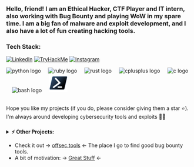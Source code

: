 ### Hello, friend! I am an Ethical Hacker, CTF Player and IT intern, also working with Bug Bounty and playing WoW in my spare time. I am a big fan of malware and exploit development, and I also have a lot of fun creating hacking tools.

### Tech Stack: ###

[![LinkedIn](https://img.shields.io/static/v1?message=LinkedIn&logo=linkedin&label=&color=0077B5&logoColor=white&labelColor=&style=for-the-badge)](https://www.linkedin.com/in/joaomoreira02/)
[![TryHackMe](https://img.shields.io/static/v1?message=TryHackMe&logo=tryhackme&label=&color=88cc14&logoColor=white&labelColor=&style=for-the-badge)](https://tryhackme.com/p/john.s3r0n)
[![Instagram](https://img.shields.io/static/v1?message=Instagram&logo=instagram&label=&color=E4405F&logoColor=white&labelColor=&style=for-the-badge)](https://www.instagram.com/jpmoreira_101/)

<div align="left">
  <img src="https://cdn.jsdelivr.net/gh/devicons/devicon/icons/python/python-original.svg" width="50" alt="python logo"  />
  <img width="12" />
  <img src="https://cdn.jsdelivr.net/gh/devicons/devicon/icons/ruby/ruby-original.svg" width="50" alt="ruby logo"  />
  <img width="12" />
  <img src="https://github.com/Jsmoreira02/Jsmoreira02/assets/103542430/15304d7a-4f3c-460c-b998-c0413eb62a7e" height="50" alt="rust logo"  />
  <img width="12" />
  <img src="https://cdn.jsdelivr.net/gh/devicons/devicon/icons/cplusplus/cplusplus-plain.svg" width="50" alt="cplusplus logo"  />
  <img width="12" />
  <img src="https://cdn.jsdelivr.net/gh/devicons/devicon/icons/c/c-plain.svg" width="50" alt="c logo"  />
  <img width="12" />
  <img src="https://cdn.jsdelivr.net/gh/devicons/devicon/icons/bash/bash-original.svg" width="50" alt="bash logo"  />
  <img width="12" /> 
  <img src="https://github.com/devicons/devicon/blob/v2.16.0/icons/powershell/powershell-original.svg" width="50" alt="powershell logo" />
  <img width="12" />
</div><br>

Hope you like my projects (if you do, please consider giving them a star ⭐). I'm always around developing cybersecurity tools and exploits 👨‍💻

###

<details>
  <summary><b>⚡ Other Projects:</b></summary>
  <br><table>
    <tr>
      <td><p><a href="https://github.com/Jsmoreira02/sar2HTML_exploit">sar2HTML Exploit</a> -> Exploit the Sar2HTML RCE vulnerability and also perform a Shell Upload on the target.</p></td>
    </tr>
    <tr>
      <td><p><a href="https://github.com/Jsmoreira02/Mr_Hash">Mr. Hash</a> -> Decryption, Hash cracking and Several other uses. Built for CTF and Hacking</p></td>
    </tr>
    <tr>
      <td><p><a href="https://github.com/Jsmoreira02/Port-Scanner">Show Me The Ports</a> -> Scanning and enumeration of open ports on target machine for pentest recognition step.</p></td>
    </tr>
    <tr>
      <td><p><a href="https://github.com/Jsmoreira02/CVE-2014-6271 ">CVE-2014-6271</a> -> Shellshock cgi-bin Exploitation</p></td>
    </tr>
  </table>
</details>

- Check it out -> [offsec.tools](https://offsec.tools/) <- The place I go to find good bug bounty tools.
- A bit of motivation: -> [Great Stuff](https://ia600102.us.archive.org/15/items/HackersManifesto/Hackers-manafesto.txt) <-
